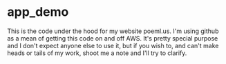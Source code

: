 # app_demo
This is the code under the hood for my website poeml.us.  I'm using github as a mean of getting this code on and off AWS.  It's pretty special purpose and I don't expect anyone else to use it, but if you wish to, and can't make heads or tails of my work, shoot me a note and I'll try to clarify.
